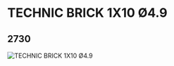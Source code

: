 # TECHNIC BRICK 1X10 Ø4.9
## 2730
![TECHNIC BRICK 1X10 Ø4.9](https://lc-www-live-s.legocdn.com/media/bricks/5/2/273001.jpg)